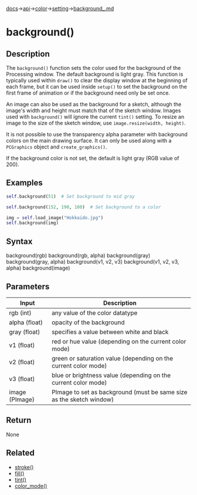 [docs](/docs/)→[api](/docs/api)→[color](/docs/api/color/)→[setting](/docs/api/setting/)→[background_.md](/docs/api/color/setting/background_.md)

# background()

## Description

The `background()` function sets the color used for the background of the Processing window. The default background is light gray. This function is typically used within `draw()` to clear the display window at the beginning of each frame, but it can be used inside `setup()` to set the background on the first frame of animation or if the background need only be set once.

An image can also be used as the background for a sketch, although the image's width and height must match that of the sketch window. Images used with `background()` will ignore the current `tint()` setting. To resize an image to the size of the sketch window, use `image.resize(width, height)`.

It is not possible to use the transparency alpha parameter with background colors on the main drawing surface. It can only be used along with a `PCGraphics` object and `create_graphics()`.

If the background color is not set, the default is light gray (RGB value of 200).

## Examples

```py
self.background(51)  # Set background to mid gray
```

```py
self.background(152, 190, 100)  # Set background to a color
```

```py
img = self.load_image("Hokkaido.jpg")
self.background(img)
```

## Syntax

background(rgb)
background(rgb, alpha)
background(gray)
background(gray, alpha)
background(v1, v2, v3)
background(v1, v2, v3, alpha)
background(image)

## Parameters

| Input | Description |
|-------|-------------|
| rgb	(int) | any value of the color datatype |
| alpha	(float) | opacity of the background |
| gray	(float) | specifies a value between white and black |
| v1	(float) | red or hue value (depending on the current color mode) |
| v2	(float) | green or saturation value (depending on the current color mode) |
| v3	(float) | blue or brightness value (depending on the current color mode) |
| image	(PImage) | PImage to set as background (must be same size as the sketch window) |

## Return

None

## Related

- [stroke()](/docs/api/color/setting/stroke_.md)
- [fill()](/docs/api/color/setting/fill_.md)
- [tint()](/docs/api/color/setting/tint_.md)
- [color_mode()](/docs/api/color/setting/color_mode_.md)